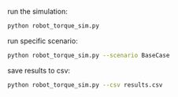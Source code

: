 run the simulation:
```bash
python robot_torque_sim.py
```

run specific scenario:
```bash
python robot_torque_sim.py --scenario BaseCase
```

save results to csv:
```bash
python robot_torque_sim.py --csv results.csv
``` 